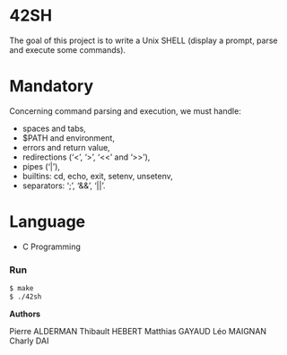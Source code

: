 # 42SH

The goal of this project is to write a Unix SHELL (display a prompt, parse and execute some commands).

# Mandatory

Concerning command parsing and execution, we must handle:
- spaces and tabs,
- $PATH and environment,
- errors and return value,
- redirections (‘<’, ‘>’, ‘<<’ and ‘>>’),
- pipes (‘|’),
- builtins: cd, echo, exit, setenv, unsetenv,
- separators: ‘;’, ‘&&’, ‘||’.

# Language
  - C Programming

### Run

```sh
$ make
$ ./42sh
```

**Authors**

Pierre ALDERMAN
Thibault HEBERT
Matthias GAYAUD
Léo MAIGNAN
Charly DAI

